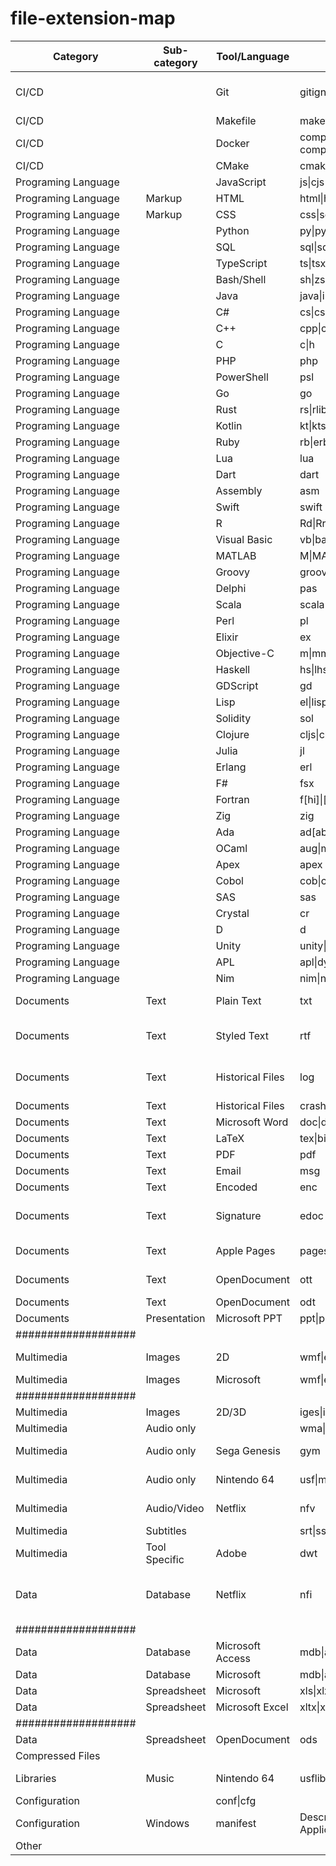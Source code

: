 # file-extension-map

Category            | Sub-category | Tool/Language | Extension | Note
------------------- | ------------ | -------- |-------- | -----
CI/CD               |              | Git | gitignore\|gitkeep\|gitattributes | Version control system
CI/CD               |              | Makefile | makefile\|mk\|makefile.am\|makefile.in | 
CI/CD               |              | Docker | compose.yml\|compose.yaml\|docker-compose.yml\|docker-compose.yaml|
CI/CD               |              | CMake | cmake\|cmake.txt\|cmakelists.txt\|cmakepresets.json |
Programing Language |              | JavaScript | js\|cjs\|mjs\|iced\|liticed\|coffee\|litcoffee\|ls\|es\|es6\|jsx\|sjs\|eg\|js.map | 
Programing Language | Markup       | HTML | html\|htm | 
Programing Language | Markup       | CSS | css\|scss\|less |
Programing Language |              | Python | py\|py3\|pyo\|pyx\|pyw\|whl\|pyd |
Programing Language |              | SQL | sql\|sqllite\|sqllite3\|mysql | 
Programing Language |              | TypeScript | ts\|tsx |
Programing Language |              | Bash/Shell | sh\|zsh\|bash\|profile\|bashrc\|zshrc  |
Programing Language |              | Java | java\|iml\|jar\|dpj\|xrb\|aidl |
Programing Language |              | C# | cs\|csproj |  
Programing Language |              | C++ | cpp\|cxx\|cc\|hpp\|hxx |
Programing Language |              | C | c\|h |
Programing Language |              | PHP | php |
Programing Language |              | PowerShell | psl |
Programing Language |              | Go | go |
Programing Language |              | Rust | rs\|rlib\|rst |
Programing Language |              | Kotlin | kt\|kts\|ktm |
Programing Language |              | Ruby | rb\|erb\|gem\|gemspec |
Programing Language |              | Lua | lua |
Programing Language |              | Dart | dart |
Programing Language |              | Assembly | asm |
Programing Language |              | Swift | swift |
Programing Language |              | R | Rd\|Rr\|Rprofile\|Rdata\|Rhistory\|Rproj\|NAMESPACE\|DESCRIPTION |
Programing Language |              | Visual Basic | vb\|bas\|cls |
Programing Language |              | MATLAB | M\|MAT |
Programing Language |              | Groovy | groovy\|gvy\|gy\|gsh |
Programing Language |              | Delphi | pas |
Programing Language |              | Scala | scala |
Programing Language |              | Perl | pl |
Programing Language |              | Elixir | ex |
Programing Language |              | Objective-C | m\|mm |
Programing Language |              | Haskell | hs\|lhs |
Programing Language |              | GDScript | gd |
Programing Language |              | Lisp | el\|lisp\|elc | 
Programing Language |              | Solidity | sol |
Programing Language |              | Clojure | cljs\|cljc\|clj | 
Programing Language |              | Julia | jl |
Programing Language |              | Erlang | erl |
Programing Language |              | F# | fsx |
Programing Language |              | Fortran | f[hi]\|[fF]\|[fF]77\|[fF]9[0-9]\|fortran\|forth  | 
Programing Language |              | Zig | zig |
Programing Language |              | Ada | ad[abs] |
Programing Language |              | OCaml | aug\|mli\|ml\|aug  |
Programing Language |              | Apex | apex |
Programing Language |              | Cobol | cob\|cbl\|pco\|fd\|sel\|cpy |
Programing Language |              | SAS | sas |
Programing Language |              | Crystal | cr |
Programing Language |              | D | d |
Programing Language |              | Unity | unity\|unityweb\|unitypackage\|unityproj\|unity3d |
Programing Language |              | APL | apl\|dyalog |
Programing Language |              | Nim | nim\|nims\|nimble |
Documents           | Text         | Plain Text | txt | Simply holds text
Documents           | Text         | Styled Text | rtf | Supports page formatting
Documents           | Text         | Historical Files | log | Records events with timestamps
Documents           | Text         | Historical Files | crash | Apple
Documents           | Text         | Microsoft Word | doc\|docx\|dotx |
Documents           | Text         | LaTeX | tex\|bib\|sty\|cls |
Documents           | Text         | PDF | pdf | 
Documents           | Text         | Email | msg |
Documents           | Text         | Encoded | enc |
Documents           | Text         | Signature | edoc | Electronically Certified Document
Documents           | Text         | Apple Pages | pages | Word Processor
Documents           | Text         | OpenDocument | ott | Template for odt
Documents           | Text         | OpenDocument | odt | Text for ott
Documents           | Presentation | Microsoft PPT | ppt\|pptx |
|###################|||
Multimedia          | Images       | 2D | wmf\|emf\|bmp | Microsoft Images
Multimedia          | Images       | Microsoft | wmf\|emf\|bmp | 2D
|###################|||
Multimedia          | Images       | 2D/3D | iges\|igs |
Multimedia          | Audio only   | | wma\|mp3\|wav\|au\|snd\|m4a\|flac\|mp2\|zpl\|aiff\|aif\|aifc\|midi  |
Multimedia          | Audio only   | Sega Genesis | gym | Retro Videogames
Multimedia          | Audio only   | Nintendo 64 | usf\|miniusf | Retro Videogames
Multimedia          | Audio/Video  | Netflix | nfv | Offline Viewing
Multimedia          | Subtitles    | | srt\|ssa\|nfs |
Multimedia          | Tool Specific| Adobe | dwt | Dreamweaver
Data                | Database     | Netflix | nfi | Structured text file for data purposes
|###################|||
Data                | Database     | Microsoft Access | mdb\|accdb |
Data                | Database     | Microsoft | mdb\|accdb | Access
Data                | Spreadsheet  | Microsoft | xls\|xlxs\|xlsm | Excel
Data                | Spreadsheet  | Microsoft Excel | xltx\|xla | Template
|###################|||
Data                | Spreadsheet  | OpenDocument | ods |
Compressed Files    |  | | |
Libraries           | Music        | Nintendo 64 | usflib | Retro Videogames
Configuration       |  | conf\|cfg | |
Configuration       | Windows      | manifest | Describing the package contents of a Windoes Software Application
Other               |  | | |
